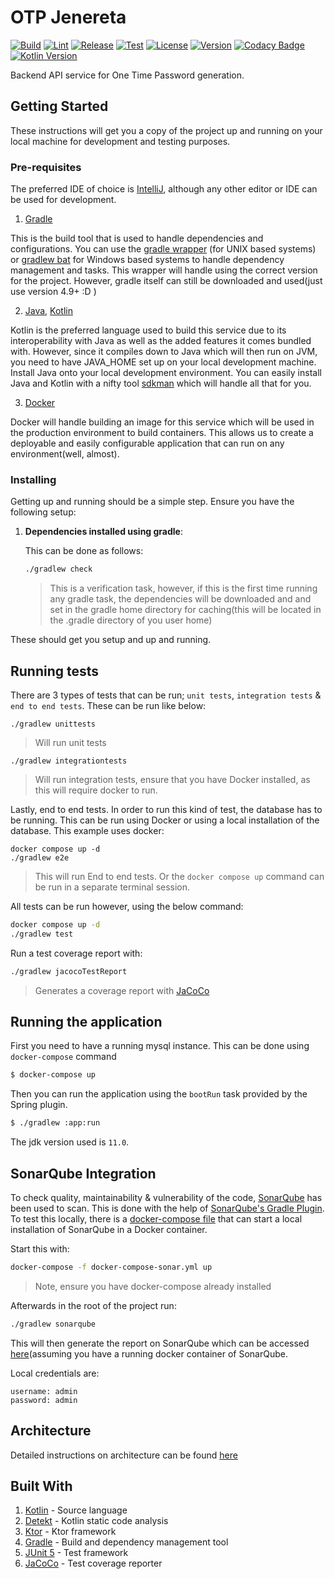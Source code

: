 # OTP Jenereta

[![Build](https://github.com/SanctumLabs/otp-jenerata/actions/workflows/build.yml/badge.svg)](https://github.com/SanctumLabs/otp-jenerata/actions/workflows/build.yml)
[![Lint](https://github.com/SanctumLabs/otp-jenerata/actions/workflows/lint.yml/badge.svg)](https://github.com/SanctumLabs/otp-jenerata/actions/workflows/lint.yml)
[![Release](https://github.com/SanctumLabs/otp-jenerata/actions/workflows/release.yml/badge.svg)](https://github.com/SanctumLabs/otp-jenerata/actions/workflows/release.yml)
[![Test](https://github.com/SanctumLabs/otp-jenerata/actions/workflows/test.yml/badge.svg)](https://github.com/SanctumLabs/otp-jenerata/actions/workflows/test.yml)
[![License](https://img.shields.io/github/license/sanctumlabs/otp-jenerata)](https://github.com/sanctumlabs/otp-jenerata/blob/main/.github/LICENSE)
[![Version](https://img.shields.io/github/v/release/sanctumlabs/otp-jenereta?color=%235351FB&label=version)](https://github.com/sanctumlabs/otp-jenerata/releases)
[![Codacy Badge](https://app.codacy.com/project/badge/Grade/084c8c187fb3410bbf8987e3e99e5922)](https://app.codacy.com/gh/SanctumLabs/otp-jenerata/dashboard?utm_source=gh&utm_medium=referral&utm_content=&utm_campaign=Badge_grade)
[![Kotlin Version](https://img.shields.io/badge/Kotlin-1.8.21-blue.svg)](https://kotlinlang.org)

Backend API service for One Time Password generation.

## Getting Started

These instructions will get you a copy of the project up and running on your local machine for development and testing
purposes.

### Pre-requisites

The preferred IDE of choice is [IntelliJ](https://www.jetbrains.com/idea/), although any other editor or IDE can be used
for development.

1. [Gradle](https://gradle.org/)

This is the build tool that is used to handle dependencies and configurations. You can use
the [gradle wrapper](./gradlew) (for UNIX based systems) or [gradlew bat](./gradlew.bat)
for Windows based systems to handle dependency management and tasks. This wrapper will handle using the correct version
for the project. However, gradle itself can still be downloaded and used(just use version 4.9+ :D )

2. [Java](https://www.oracle.com/java/), [Kotlin](https://kotlinlang.org)

Kotlin is the preferred language used to build this service due to its interoperability with Java as well as the added
features
it comes bundled with. However, since it compiles down to Java which will then run on JVM, you need to have JAVA_HOME
set up on
your local development machine. Install Java onto your local development environment. You can easily install Java and
Kotlin
with a nifty tool [sdkman](https://sdkman.io/) which will handle all that for you.

3. [Docker](https://www.docker.com/)

Docker will handle building an image for this service which will be used in the production environment to build
containers. This allows
us to create a deployable and easily configurable application that can run on any environment(well, almost).

### Installing

Getting up and running should be a simple step. Ensure you have the following setup:

1. __Dependencies installed using gradle__:

   This can be done as follows:

    ```bash
    ./gradlew check
    ```

   > This is a verification task, however, if this is the first time running any gradle task, the dependencies will be
   downloaded and
   > and set in the gradle home directory for caching(this will be located in the .gradle directory of you user home)

These should get you setup and up and running.

## Running tests

There are 3 types of tests that can be run; `unit tests`, `integration tests` & `end to end tests`. These can be run
like below:

```shell
./gradlew unittests
```

> Will run unit tests

```shell
./gradlew integrationtests
```

> Will run integration tests, ensure that you have Docker installed, as this will require docker to run.


Lastly, end to end tests. In order to run this kind of test, the database has to be running. This can be run using
Docker or using a local installation of the database. This example uses docker:

```shell
docker compose up -d
./gradlew e2e
```

> This will run End to end tests. Or the `docker compose up` command can be run in a separate terminal session.

All tests can be run however, using the below command:

```bash
docker compose up -d
./gradlew test
```

Run a test coverage report with:

```bash
./gradlew jacocoTestReport
```

> Generates a coverage report with [JaCoCo](http://www.eclemma.org/jacoco/)

## Running the application

First you need to have a running mysql instance. This can be done using `docker-compose` command

```bash
$ docker-compose up
```

Then you can run the application using the `bootRun` task provided by the Spring plugin.

```bash
$ ./gradlew :app:run
```

The jdk version used is `11.0`.

## SonarQube Integration

To check quality, maintainability & vulnerability of the code, [SonarQube](https://docs.sonarqube.org/latest/) has been
used to scan. This is done with the help
of [SonarQube's Gradle Plugin](https://docs.sonarqube.org/latest/analysis/scan/sonarscanner-for-gradle/).
To test this locally, there is a [docker-compose file](./docker-compose-sonar.yml) that can start a local installation
of SonarQube in a Docker container.

Start this with:

```bash
docker-compose -f docker-compose-sonar.yml up
```

> Note, ensure you have docker-compose already installed

Afterwards in the root of the project run:

```bash
./gradlew sonarqube
```

This will then generate the report on SonarQube which can be accessed [here](http://localhost:9000/)(assuming you have a
running docker container of SonarQube.

Local credentials are:

```
username: admin
password: admin
```

## Architecture

Detailed instructions on architecture can be found [here](./docs/Architecture.md)

## Built With

1. [Kotlin](https://kotlinlang.org) - Source language
2. [Detekt](https://ktlint.github.io/) - Kotlin static code analysis
3. [Ktor](https://ktor.io/) - Ktor framework
4. [Gradle](https://gradle.org) - Build and dependency management tool
5. [JUnit 5](https://junit.org/junit5/) - Test framework
6. [JaCoCo](http://www.eclemma.org/jacoco/) - Test coverage reporter
